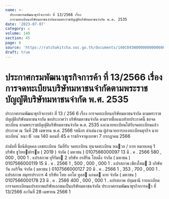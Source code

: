 ```yaml
---
name: >-
  ประกาศกรมพัฒนาธุรกิจการค้า ที่ 13/2566 เรื่อง
  การจดทะเบียนบริษัทมหาชนจำกัดตามพระราชบัญญัติบริษัทมหาชนจำกัด พ.ศ. 2535
date: '2023-07-07'
category: ค
volume: 140
section: 45
page: 6
source: 'https://ratchakitcha.soc.go.th/documents/140C045N0000000000600.pdf'
draft: true
---
```


# ประกาศกรมพัฒนาธุรกิจการค้า ที่ 13/2566 เรื่อง การจดทะเบียนบริษัทมหาชนจำกัดตามพระราชบัญญัติบริษัทมหาชนจำกัด พ.ศ. 2535

ประกาศกรมพัฒนาธุรกิจการค้า ที่ 13 / 256 6 เรื่อง การจดทะเบียนบริษัทมหาชนจำกัด ตามพระราชบัญญัติบริษัทมหาชนจากัด ขอประกาศว่า บริษัทมหาชนจำกัด ตามรายชื่อแนบท้ายประกาศนี้ ขอจดทะเบียน ตามพระราชบัญญัติบริษัทมหาชนจำกัด พ.ศ. 2535 และนายทะเบียนได้รับจดทะเบียนแล้ว ประกาศ ณ วันที่ 28 เมษายน พ.ศ. 2566 รชนีกร ดำเด่นงาม ผู้อำนวยการกองทะเบียนธุรกิจ นายทะเบียน ้ หนา 6 ่ เลม 140 ตอนที่ 45 ค ราชกิจจานุเบกษา 7 กรกฎาคม 2566

ลําดับที่ ชื่อนิติบุคคล เลขทะเบียน วันที่รับ จดทะเบียน ทุนจดทะเบียน หนวย / บาท หมายเหตุ 1 บริษัท ชูวิทยฟารม ( 2019 ) จํากัด ( มหาชน ) 0107566000097 13 มี . ค . 2566 580 , 000 , 000 1 . แปรสภาพ บุรีรัมย 2 บริษัท อรสิริน โฮลดิ้ง จํากัด ( มหาชน ) 0107566000119 15 มี . ค . 2566 1 , 500 , 000 , 000 1 . แปรสภาพ เชียงใหม 3 บริษัท วัน ออริจิ้น จํากัด ( มหาชน ) 0107566000127 20 มี . ค . 2566 1 , 353 , 700 , 000 1 . แปรสภาพ สมุทรปราการ 4 บริษัท ไทย ออโต ทูลส แอนด ดาย จํากัด ( มหาชน ) 0107566000178 23 มี . ค . 2566 400 , 000 , 000 1 . แปรสภาพ ปทุมธานี รายละเอียดการจดทะเบียนแปรสภาพบริษัทเอกชนเป็นบริษัทมหาชนจํากัด ประกาศกรมพัฒนาธุรกิจการคา ที่ 13/2566 ลงวันที่ 28 เมษายน 2566 1
